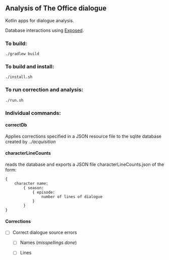 ## Analysis of The Office dialogue

Kotlin apps for dialogue analysis.

Database interactions using [Exposed](https://github.com/JetBrains/Exposed).

### To build: 
```
./gradlew build
```

### To build and install: 
```
./install.sh
```

### To run correction and analysis:
```
./run.sh
```

### Individual commands:
#### correctDb
Applies corrections specified in a JSON resource file to the sqlite database created by *../acquisition* 
#### characterLineCounts
reads the database and exports a JSON file characterLineCounts.json of the form:
```
{
    character name:
        { season: 
            { episode: 
                number of lines of dialogue
            }
        }
}
```


#### Corrections
- [ ] Correct dialogue source errors
    + [ ] Names (*misspellings done*)
    + [ ] Lines

